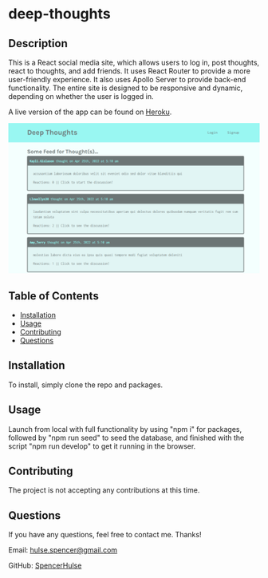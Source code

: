 # deep-thoughts

## Description

This is a React social media site, which allows users to log in, post thoughts, react to thoughts, and add friends. It uses React Router to provide a more user-friendly experience. It also uses Apollo Server to provide back-end functionality. The entire site is designed to be responsive and dynamic, depending on whether the user is logged in.

A live version of the app can be found on [Heroku](https://sleepy-ridge-57702.herokuapp.com/).

![alt](./assets/Deep%20Thoughts.png)

## Table of Contents

- [Installation](#installation)
- [Usage](#usage)
- [Contributing](#contributing)
- [Questions](#questions)

## Installation

To install, simply clone the repo and packages.

## Usage

Launch from local with full functionality by using "npm i" for packages, followed by "npm run seed" to seed the database, and finished with the script "npm run develop" to get it running in the browser.

## Contributing

The project is not accepting any contributions at this time.

## Questions

If you have any questions, feel free to contact me. Thanks!

Email: hulse.spencer@gmail.com

GitHub: [SpencerHulse](https://github.com/SpencerHulse)
